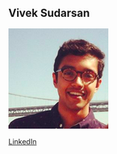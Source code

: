Vivek Sudarsan
--------------

![](photos/vivek-sudarsan.png)

[LinkedIn](https://www.linkedin.com/in/viveksudars)
